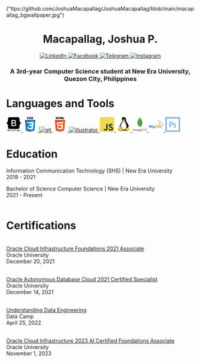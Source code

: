 ("ttps://github.com/JoshuaMacapallag/JoshuaMacapallag/blob/main/macapallag_bgwallpaper.jpg")
<h1 align="center">Macapallag, Joshua P.</h1>

<p align="center">
    <a href="https://www.linkedin.com/in/joshua-macapallag-907368269/">
        <img src="https://img.shields.io/badge/linkedin-%230077B5.svg?style=for-the-badge&logo=linkedin&logoColor=white" alt="LinkedIn">
    </a>
    <a href="https://www.facebook.com/kingjosh.macapallag">
        <img src="https://img.shields.io/badge/Facebook-%231877F2.svg?style=for-the-badge&logo=Facebook&logoColor=white" alt="Facebook">
    </a>
    <a href="https://t.me/tokw4">
        <img src="https://img.shields.io/badge/Telegram-2CA5E0?style=for-the-badge&logo=telegram&logoColor=white" alt="Telegram">
    </a>
     <a href="https://www.instagram.com/joshua_macx/">
        <img src="https://img.shields.io/badge/Instagram-%23E4405F.svg?style=for-the-badge&logo=Instagram&logoColor=white" alt="Instagram">
    </a>
</p>





<h3 align="center">A 3rd-year Computer Science student at New Era University, Quezon City, Philippines</h3>


<h1 align="left">Languages and Tools</h1>
<p align="left"> <a href="https://getbootstrap.com" target="_blank" rel="noreferrer"> <img src="https://raw.githubusercontent.com/devicons/devicon/master/icons/bootstrap/bootstrap-plain-wordmark.svg" alt="bootstrap" width="40" height="40"/> </a> <a href="https://www.w3schools.com/css/" target="_blank" rel="noreferrer"> <img src="https://raw.githubusercontent.com/devicons/devicon/master/icons/css3/css3-original-wordmark.svg" alt="css3" width="40" height="40"/> </a> <a href="https://git-scm.com/" target="_blank" rel="noreferrer"> <img src="https://www.vectorlogo.zone/logos/git-scm/git-scm-icon.svg" alt="git" width="40" height="40"/> </a> <a href="https://www.w3.org/html/" target="_blank" rel="noreferrer"> <img src="https://raw.githubusercontent.com/devicons/devicon/master/icons/html5/html5-original-wordmark.svg" alt="html5" width="40" height="40"/> </a> <a href="https://www.adobe.com/in/products/illustrator.html" target="_blank" rel="noreferrer"> <img src="https://www.vectorlogo.zone/logos/adobe_illustrator/adobe_illustrator-icon.svg" alt="illustrator" width="40" height="40"/> </a> <a href="https://developer.mozilla.org/en-US/docs/Web/JavaScript" target="_blank" rel="noreferrer"> <img src="https://raw.githubusercontent.com/devicons/devicon/master/icons/javascript/javascript-original.svg" alt="javascript" width="40" height="40"/> </a> <a href="https://www.linux.org/" target="_blank" rel="noreferrer"> <img src="https://raw.githubusercontent.com/devicons/devicon/master/icons/linux/linux-original.svg" alt="linux" width="40" height="40"/> </a> <a href="https://www.mongodb.com/" target="_blank" rel="noreferrer"> <img src="https://raw.githubusercontent.com/devicons/devicon/master/icons/mongodb/mongodb-original-wordmark.svg" alt="mongodb" width="40" height="40"/> </a> <a href="https://www.mysql.com/" target="_blank" rel="noreferrer"> <img src="https://raw.githubusercontent.com/devicons/devicon/master/icons/mysql/mysql-original-wordmark.svg" alt="mysql" width="40" height="40"/> </a> <a href="https://www.photoshop.com/en" target="_blank" rel="noreferrer"> <img src="https://raw.githubusercontent.com/devicons/devicon/master/icons/photoshop/photoshop-line.svg" alt="photoshop" width="40" height="40"/> </a> </p>

<h1 align="left">Education</h1>
<p align="left">Information Communication Technology (SHS) | New Era University <br>
2019 - 2021 <br></p>
<p align="left">Bachelor of Science Computer Science | New Era University <br>
2021 - Present <br><br></p>

<h1 align="left">Certifications</h1>
<p align ="left">
<a href="https://catalog-education.oracle.com/pls/certview/sharebadge?id=C76FA1D720FD452EFB990D19DB8F0F65EF260665A7F4FF5BA91395A248B04683"><br>Oracle Cloud Infrastructure Foundations 2021 Associate</a> <br>
                   Oracle University <br>
                   December 20, 2021 </center></p>
<p align ="left">
<a href="https://catalog-education.oracle.com/pls/certview/sharebadge?id=4FFDB77FCA4B23182EFC52E21D04FEAEF2DEF1E2FDDF6CEDF144BFC0D87017EC"><br>Oracle Autonomous Database Cloud 2021 Certified Specialist</a> <br>
                   Oracle University <br>
                   December 14, 2021 </center></p>
<p align ="left">           
<a href="https://www.datacamp.com/statement-of-accomplishment/course/6a978614851d8d1b9ae14d1788d7f730bffe7bf7?share=true"><br>Understanding Data Engineering</a> <br>
                   Data Camp <br>
                   April 25, 2022 </center></p>

<p align ="left">           
<a href="https://catalog-education.oracle.com/pls/certview/sharebadge?id=783A8946AAC791F257E26DC15C1E6C51A71410F5B11E6799109072DFFE661604#"><br>Oracle Cloud Infrastructure 2023 AI Certified Foundations Associate</a> <br>
                   Oracle University <br>
                   November 1, 2023 </center></p>
